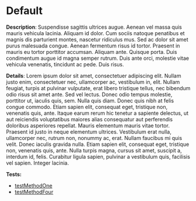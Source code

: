 # Default

**Description**: Suspendisse sagittis ultrices augue. Aenean vel massa quis mauris vehicula lacinia. Aliquam id dolor. Cum sociis natoque penatibus et magnis dis parturient montes, nascetur ridiculus mus. Sed ac dolor sit amet purus malesuada congue. Aenean fermentum risus id tortor. Praesent in mauris eu tortor porttitor accumsan. Aliquam ante. Quisque porta. Duis condimentum augue id magna semper rutrum. Duis ante orci, molestie vitae vehicula venenatis, tincidunt ac pede. Duis risus.

**Details**: Lorem ipsum dolor sit amet, consectetuer adipiscing elit. Nullam justo enim, consectetuer nec, ullamcorper ac, vestibulum in, elit. Nullam feugiat, turpis at pulvinar vulputate, erat libero tristique tellus, nec bibendum odio risus sit amet ante. Sed vel lectus. Donec odio tempus molestie, porttitor ut, iaculis quis, sem. Nulla quis diam. Donec quis nibh at felis congue commodo. Etiam sapien elit, consequat eget, tristique non, venenatis quis, ante. Itaque earum rerum hic tenetur a sapiente delectus, ut aut reiciendis voluptatibus maiores alias consequatur aut perferendis doloribus asperiores repellat. Mauris elementum mauris vitae tortor. Praesent id justo in neque elementum ultrices. Vestibulum erat nulla, ullamcorper nec, rutrum non, nonummy ac, erat. Nullam faucibus mi quis velit. Donec iaculis gravida nulla. Etiam sapien elit, consequat eget, tristique non, venenatis quis, ante. Nulla turpis magna, cursus sit amet, suscipit a, interdum id, felis. Curabitur ligula sapien, pulvinar a vestibulum quis, facilisis vel sapien. Integer lacinia.

<!-- generated part -->
**Tests:**
- [testMethodOne](../md/io.skodjob.DummyTest.md)
- [testMethodFour](../md/io.skodjob.DummyTest.md)
